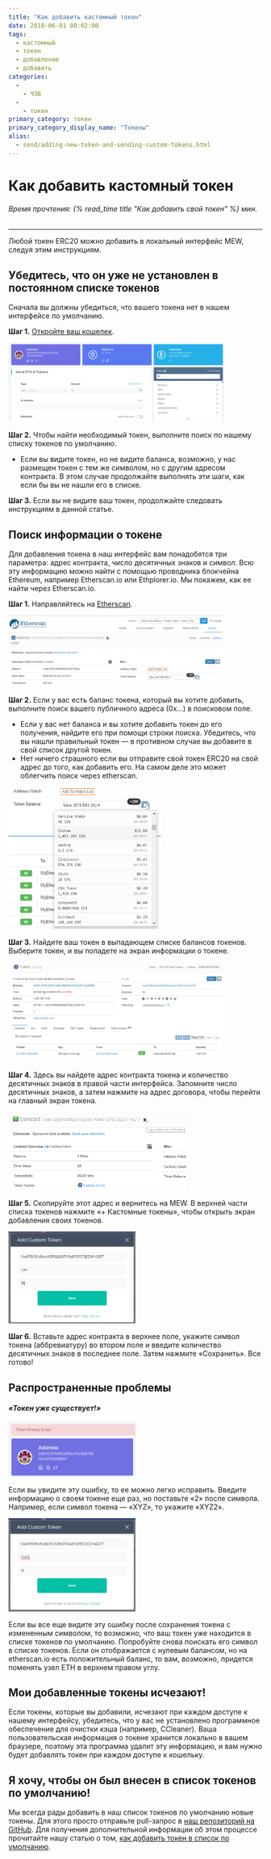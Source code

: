 ```yaml
---
title: "Как добавить кастомный токен"
date: 2018-06-01 00:02:00
tags:
  - кастомный
  - токен
  - добавление
  - добавить
categories:
  - 
    - ЧЗВ
  - 
    - токен
primary_category: токен
primary_category_display_name: "Токены"
alias:
  - send/adding-new-token-and-sending-custom-tokens.html
---
```


# **Как добавить кастомный токен**

###### Время прочтения: {% read_time title "Как добавить свой токен" %} мин.

* * *

Любой токен ERC20 можно добавить в локальный интерфейс MEW, следуя этим инструкциям.

## **Убедитесь, что он уже не установлен в постоянном списке токенов**

Сначала вы должны убедиться, что вашего токена нет в нашем интерфейсе по умолчанию.

**Шаг 1.** [Откройте ваш кошелек](/@@@@@@/getting-started/how-to-access-your-wallet/).

<img src="/images/posts/tokens/Custom1.png" alt="Изображение открытого кошелька в MEW" width="85%" />

**Шаг 2.** Чтобы найти необходимый токен, выполните поиск по нашему списку токенов по умолчанию.

-   Если вы видите токен, но не видите баланса, возможно, у нас размещен токен с тем же символом, но с другим адресом контракта. В этом случае продолжайте выполнять эти шаги, как если бы вы не нашли его в списке.

**Шаг 3.** Если вы не видите ваш токен, продолжайте следовать инструкциям в данной статье.

## **Поиск информации о токене**

Для добавления токена в наш интерфейс вам понадобятся три параметра: адрес контракта, число десятичных знаков и символ. Всю эту информацию можно найти с помощью проводника блокчейна Ethereum, например Etherscan.io или Ethplorer.io. Мы покажем, как ее найти через Etherscan.io.

**Шаг 1.** Направляйтесь на [Etherscan](https://etherscan.io).

<img src="/images/posts/tokens/Custom2.png" alt="Изображение Etherscan" width="85%" />

**Шаг 2.** Если у вас есть баланс токена, который вы хотите добавить, выполните поиск вашего публичного адреса (0x...) в поисковом поле.

-   Если у вас нет баланса и вы хотите добавить токен до его получения, найдите его при помощи строки поиска. Убедитесь, что вы нашли правильный токен — в противном случае вы добавите в свой список другой токен.
-   Нет ничего страшного если вы отправите свой токен ERC20 на свой адрес до того, как добавить его. На самом деле это может облегчить поиск через etherscan.

<img src="/images/posts/tokens/Custom3.png" alt="Изображение токенов в Etherscan" width="60%" />

**Шаг 3.** Найдите ваш токен в выпадающем списке балансов токенов. Выберите токен, и вы попадете на экран информации о токене.

<img src="/images/posts/tokens/Custom4.png" alt="Изображение информации о токенах в Etherscan" width="85%" />

**Шаг 4.** Здесь вы найдете адрес контракта токена и количество десятичных знаков в правой части интерфейса. Запомните число десятичных знаков, а затем нажмите на адрес договора, чтобы перейти на главный экран токена.

<img src="/images/posts/tokens/Custom5.png" alt="Изображение адреса контракта токена на Etherscan" width="70%" />

**Шаг 5.** Скопируйте этот адрес и вернитесь на MEW. В верхней части списка токенов нажмите «+ Кастомные токены», чтобы открыть экран добавления своих токенов.

<img src="/images/posts/tokens/Custom6.png" alt="Изображение добавления кастомного токена на MEW" width="50%" />

**Шаг 6.** Вставьте адрес контракта в верхнее поле, укажите символ токена (аббревиатуру) во втором поле и введите количество десятичных знаков в последнее поле. Затем нажмите «Сохранить». Все готово!

## **Распространенные проблемы**

#### _«Токен уже существует!»_

<img src="/images/posts/tokens/Custom7.png" alt="Image of 'Token Already Exists' error on MEW" width="50%" />

Если вы увидите эту ошибку, то ее можно легко исправить. Введите информацию о своем токене еще раз, но поставьте «2» после символа. Например, если символ токена — «XYZ», то укажите «XYZ2».

<img src="/images/posts/tokens/Custom8.png" alt="Image of adding custom token on MEW with '2' added" width="50%" />

Если вы все еще видите эту ошибку после сохранения токена с измененным символом, то возможно, что ваш токен уже находится в списке токенов по умолчанию. Попробуйте снова поискать его символ в списке токенов. Если он отображается с нулевым балансом, но на etherscan.io есть положительный баланс, то вам, возможно, придется поменять узел ETH в верхнем правом углу.

## **Мои добавленные токены исчезают!**

Если токены, которые вы добавили, исчезают при каждом доступе к нашему интерфейсу, убедитесь, что у вас не установлено программное обеспечение для очистки кэша (например, CCleaner). Ваша пользовательская информация о токене хранится локально в вашем браузере, поэтому эта программа удалит эту информацию, и вам нужно будет добавлять токен при каждом доступе к кошельку.

## **Я хочу, чтобы он был внесен в список токенов по умолчанию!**

Мы всегда рады добавить в наш список токенов по умолчанию новые токены. Для этого просто отправьте pull-запрос в [наш репозиторий на GitHub](https://github.com/MyEtherWallet/ethereum-lists/tree/master/src/tokens/eth). Для получения дополнительной информации об этом процессе прочитайте нашу статью о том, [как добавить токен в список по умолчанию](/@@@@@@/tokens/adding-token-as-a-default/).
